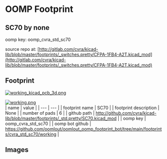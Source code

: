 # OOMP Footprint  
## SC70  by none  
  
oomp key: oomp_cvra_std_sc70  
  
source repo at: [http://gitlab.com/cvra/kicad-lib/blob/master/footprints/_switches.pretty/CFPA-1FB4-A2T.kicad_mod](http://gitlab.com/cvra/kicad-lib/blob/master/footprints/_switches.pretty/CFPA-1FB4-A2T.kicad_mod)  
## Footprint  
  
[![working_kicad_pcb_3d.png](working_kicad_pcb_3d_600.png)](working_kicad_pcb_3d.png)  
  
[![working.png](working_600.png)](working.png)  
| name | value | 
| --- | --- | 
| footprint name | SC70 | 
| footprint description | None | 
| number of pads | 6 | 
| github path | http://github.com/cvra/kicad-lib/blob/master/footprints/_std.pretty/SC70.kicad_mod | 
| oomp key | oomp_cvra_std_sc70 | 
| oomp bot github | https://github.com/oomlout/oomlout_oomp_footprint_bot/tree/main/footprints/cvra_std_sc70/working | 
## Images  
